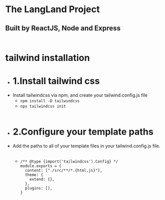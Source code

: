 # The LangLand Project

## Built by ReactJS, Node and Express<br/><br/>

# tailwind installation

- # 1.Install tailwind css
- Install tailwindcss via npm, and create your tailwind.config.js file
  - `npm install -D tailwindcss`
  - `npx tailwindcss init`<br/><br/>
- # 2.Configure your template paths
- Add the paths to all of your template files in your tailwind.config.js file.<br/><br/>
  - ```
    /** @type {import('tailwindcss').Config} */
    module.exports = {
      content: ["./src/**/*.{html,js}"],
      theme: {
        extend: {},
      },
      plugins: [],
    }
    ```
